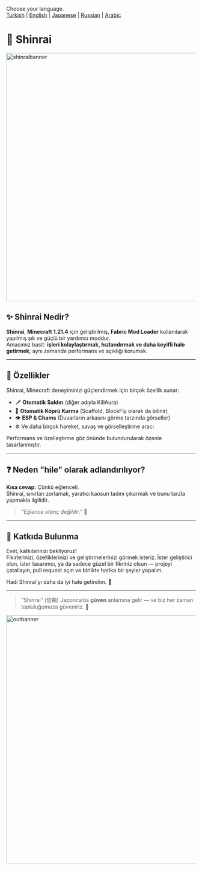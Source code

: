 Choose your language.  
[Turkish](README.tr.md) | [English](README.md) | [Japanese](README.jp.md) | [Russian](README.ru.md) | [Arabic](README.ar.md)

# 🍁 Shinrai
<img width="1920" height="658" alt="shinraibanner" src="https://github.com/user-attachments/assets/6c637b2d-b035-4f3e-a7ae-ca0ff3f2202a" />

## ✨ Shinrai Nedir?

**Shinrai**, **Minecraft 1.21.4** için geliştirilmiş, **Fabric Mod Loader** kullanılarak yapılmış şık ve güçlü bir yardımcı moddur.  
Amacımız basit: **işleri kolaylaştırmak, hızlandırmak ve daha keyifli hale getirmek**, aynı zamanda performans ve açıklığı korumak.

---

## 🔴 Özellikler

Shinrai, Minecraft deneyiminizi güçlendirmek için birçok özellik sunar:

- 🗡️ **Otomatik Saldırı** (diğer adıyla KillAura)  
- 🧱 **Otomatik Köprü Kurma** (Scaffold, BlockFly olarak da bilinir)  
- 👁️ **ESP & Chams** (Duvarların arkasını görme tarzında görseller)  
- ⚙️ Ve daha birçok hareket, savaş ve görselleştirme aracı

Performans ve özelleştirme göz önünde bulundurularak özenle tasarlanmıştır.

---

## ❓ Neden "hile" olarak adlandırılıyor?

**Kısa cevap:** Çünkü eğlenceli.  
Shinrai, sınırları zorlamak, yaratıcı kaosun tadını çıkarmak ve bunu tarzla yapmakla ilgilidir.

> _"Eğlence utanç değildir."_ 🥋

---

## 🤝 Katkıda Bulunma

Evet, katkılarınızı bekliyoruz!  
Fikirlerinizi, özelliklerinizi ve geliştirmelerinizi görmek isteriz. İster geliştirici olun, ister tasarımcı, ya da sadece güzel bir fikriniz olsun — projeyi çatallayın, pull request açın ve birlikte harika bir şeyler yapalım.

Hadi Shinrai’yı daha da iyi hale getirelim. 🍁

---

> “Shinrai” (信頼) Japonca’da **güven** anlamına gelir — ve biz her zaman topluluğumuza güveniriz. 💖

<img width="1920" height="658" alt="outbanner" src="https://github.com/user-attachments/assets/3d1279f7-05b1-41c0-853a-6eac7802c03f" />
